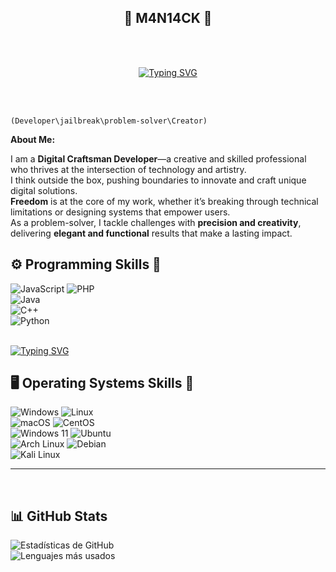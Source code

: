 <div align="center">
 <h2> 👻 M4N14CK 👾 </h2>
</div>

<br> <br>
<div align="center">

  [![Typing SVG](https://readme-typing-svg.demolab.com/?lines=Hack+the+system,+break+the+rules;Code+your+dreams,+rewrite+the+tools;Freedom+is+the+ultimate+exploit;Innovation+is+your+payload;Think+beyond+the+limits;Build+what+others+can't+imagine;You+are+the+Digital+Craftsman&color=FF1493)](https://git.io/typing-svg)
</div> <br> <br>


`(Developer\jailbreak\problem-solver\Creator)`   

**About Me:**

I am a **Digital Craftsman Developer**—a creative and skilled professional who thrives at the intersection of technology and artistry.  
I think outside the box, pushing boundaries to innovate and craft unique digital solutions.  
**Freedom** is at the core of my work, whether it’s breaking through technical limitations or designing systems that empower users.  
As a problem-solver, I tackle challenges with **precision and creativity**, delivering **elegant and functional** results that make a lasting impact.  <br>

<h2> ⚙️ Programming Skills 📎</h2>

<div>
  <img src="https://img.shields.io/badge/JavaScript-F7DF1E?style=for-the-badge&logo=javascript&logoColor=black" alt="JavaScript"> <img src="https://img.shields.io/badge/PHP-777BB4?style=for-the-badge&logo=php&logoColor=white" alt="PHP"> <br> 
  <img src="https://img.shields.io/badge/Java-ED8B00?style=for-the-badge&logo=openjdk&logoColor=white" alt="Java"> <br>
  <img src="https://img.shields.io/badge/C%2B%2B-00599C?style=for-the-badge&logo=c%2B%2B&logoColor=white" alt="C++"> <br>
  <img src="https://img.shields.io/badge/Python-3776AB?style=for-the-badge&logo=python&logoColor=white" alt="Python"> 
</div> <br>

[![Typing SVG](https://readme-typing-svg.demolab.com/?lines=🟪🟪🟪🟪🟪🟪🟪🟪🟪🟪🟪🟪🟪🟪🟪🟪🟪🟪🟪🟪🟪🟪🟪🟪🟪🟪&color=FF1493)](https://git.io/typing-svg)

<h2> 🖥️ Operating Systems Skills 🐧</h2>

<div>
  <img src="https://img.shields.io/badge/Windows-0078D6?style=for-the-badge&logo=windows&logoColor=white" alt="Windows">   
 <img src="https://img.shields.io/badge/Linux-FCC624?style=for-the-badge&logo=linux&logoColor=black" alt="Linux">  
 <br>
 <img src="https://img.shields.io/badge/macOS-000000?style=for-the-badge&logo=apple&logoColor=white" alt="macOS"> <img src="https://img.shields.io/badge/CentOS-262577?style=for-the-badge&logo=centos&logoColor=white" alt="CentOS">  <br>
  <img src="https://img.shields.io/badge/Windows_11-0078D6?style=for-the-badge&logo=windows11&logoColor=white" alt="Windows 11"> <img src="https://img.shields.io/badge/Ubuntu-E95420?style=for-the-badge&logo=ubuntu&logoColor=white" alt="Ubuntu">  <br> 
 <img src="https://img.shields.io/badge/Arch_Linux-1793D1?style=for-the-badge&logo=arch-linux&logoColor=white" alt="Arch Linux">  <img src="https://img.shields.io/badge/Debian-A81D33?style=for-the-badge&logo=debian&logoColor=white" alt="Debian">  <br>
 <img src="https://img.shields.io/badge/Kali_Linux-557C94?style=for-the-badge&logo=kali-linux&logoColor=white" alt="Kali Linux"> 
  
  
</div>

_____________________________________________________________________________________________________________________________________________________ 

<br>
 <h2> 📊 GitHub Stats </h2>

<div>
  <img src="https://github-readme-stats.vercel.app/api?username=m4n14ck&show_icons=true&theme=radical" alt="Estadísticas de GitHub"> <br>
  <img src="https://github-readme-stats.vercel.app/api/top-langs/?username=m4n14ck&layout=compact&theme=radical" alt="Lenguajes más usados">
</div>


